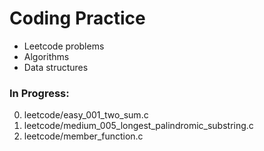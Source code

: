# Coding Practice
- Leetcode problems
- Algorithms
- Data structures

### In Progress:
0. leetcode/easy_001_two_sum.c
0. leetcode/medium_005_longest_palindromic_substring.c
0. leetcode/member_function.c
